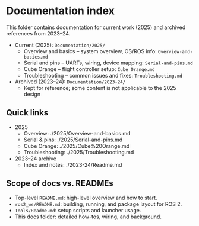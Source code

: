 # Documentation index

This folder contains documentation for current work (2025) and archived references from 2023–24.

- Current (2025): `Documentation/2025/`
  - Overview and basics – system overview, OS/ROS info: `Overview-and-basics.md`
  - Serial and pins – UARTs, wiring, device mapping: `Serial-and-pins.md`
  - Cube Orange – flight controller setup: `Cube Orange.md`
  - Troubleshooting – common issues and fixes: `Troubleshooting.md`
- Archived (2023–24): `Documentation/2023-24/`
  - Kept for reference; some content is not applicable to the 2025 design

## Quick links

- 2025
  - Overview: ./2025/Overview-and-basics.md
  - Serial & pins: ./2025/Serial-and-pins.md
  - Cube Orange: ./2025/Cube%20Orange.md
  - Troubleshooting: ./2025/Troubleshooting.md
- 2023–24 archive
  - Index and notes: ./2023-24/Readme.md

## Scope of docs vs. READMEs

- Top-level `README.md`: high-level overview and how to start.
- `ros2_ws/README.md`: building, running, and package layout for ROS 2.
- `Tools/Readme.md`: setup scripts and launcher usage.
- This docs folder: detailed how-tos, wiring, and background.
